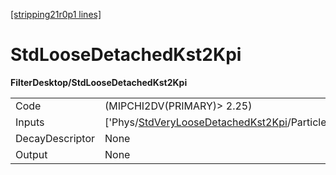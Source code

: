 [[stripping21r0p1 lines]](./stripping21r0p1-index)

# StdLooseDetachedKst2Kpi

**FilterDesktop/StdLooseDetachedKst2Kpi**

|                 |                                                                                                                   |
|-----------------|-------------------------------------------------------------------------------------------------------------------|
| Code            | (MIPCHI2DV(PRIMARY)\> 2.25)                                                                                       |
| Inputs          | ['Phys/[StdVeryLooseDetachedKst2Kpi](./stripping21r0p1-commonparticles-stdveryloosedetachedkst2kpi)/Particles'] |
| DecayDescriptor | None                                                                                                              |
| Output          | None                                                                                                              |
